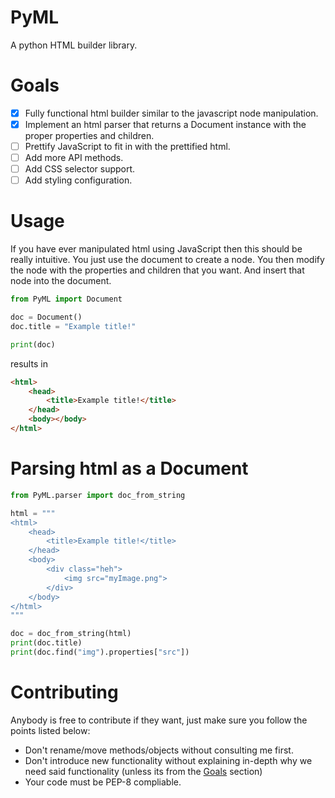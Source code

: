 # PyML
A python HTML builder library.


# Goals
- [x] Fully functional html builder similar to the javascript node manipulation.
- [x] Implement an html parser that returns a Document instance with the proper properties and children.
- [ ] Prettify JavaScript to fit in with the prettified html.
- [ ] Add more API methods.
- [ ] Add CSS selector support.
- [ ] Add styling configuration.

# Usage
If you have ever manipulated html using JavaScript then this should be really intuitive.
You just use the document to create a node.
You then modify the node with the properties and children that you want.
And insert that node into the document.

```python
from PyML import Document

doc = Document()
doc.title = "Example title!"

print(doc)
```
results in
```html
<html>
    <head>
        <title>Example title!</title>
    </head>
    <body></body>
</html>
```

# Parsing html as a Document
```python
from PyML.parser import doc_from_string

html = """
<html>
    <head>
        <title>Example title!</title>
    </head>
    <body>
        <div class="heh">
            <img src="myImage.png">
        </div>
    </body>
</html>
"""

doc = doc_from_string(html)
print(doc.title)
print(doc.find("img").properties["src"])
```


# Contributing
Anybody is free to contribute if they want, just make sure you follow the points listed below:
- Don't rename/move methods/objects without consulting me first.
- Don't introduce new functionality without explaining in-depth why we need said functionality (unless its from the [Goals](#goals) section)
- Your code must be PEP-8 compliable.
